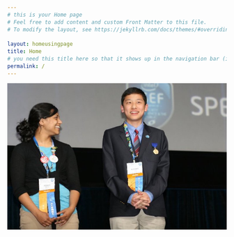 ```yaml
---
# this is your Home page
# Feel free to add content and custom Front Matter to this file.
# To modify the layout, see https://jekyllrb.com/docs/themes/#overriding-theme-defaults

layout: homeusingpage
title: Home
# you need this title here so that it shows up in the navigation bar (in header_pages in config.yml)
permalink: /
---
```




<!-- home photo style with hover text -->
<style>
.responsivevertical {
  max-height: 100%;
  width: auto;
  vertical-align: middle;
}
</style>



<!-- overlay title style -->
<style>
/** home photo overlay */
.homephotocontainer {
  position: relative;
  width: 100%;
}

.image {
  width: 100%;
  height: auto;
}

* {box-sizing: content-box;}
.overlay {
  position: absolute;
  bottom: 0;
  background: rgb(0, 0, 0);
  background: rgba(0, 0, 0, 0.5); /* Black see-through */
  color: #f1f1f1;
  width: 100%;
  transition: .5s ease;
  opacity:0;
  color: white;
  font-size: 15px;
  padding: 0px;
  text-align: left;
}

.homephotocontainer:hover .overlay {
  opacity: 1;
}
</style>


<!-- overlay title
<div class="homephotocontainer">
  <img src="/assets/HomePhoto.jpg" alt="Avatar" class="image">
  <div class="overlay">
  <div style="padding:20px;">
  Intel ISEF Awards Ceremony (with Shree Bose)
  </div>
  </div>
</div>
-->


<!-- hover text method using overlay -->
<div class="homephotocontainer">

<img src="/assets/HomePhoto.jpg" title="Intel ISEF in Los Angeles (with Shree Bose)" class="responsivevertical" class="hover">

<div class="overlay">
<div style="padding:20px;">
Intel ISEF Awards Ceremony (with Shree Bose)
</div>
</div>

</div>



<!-- hover text original
<div id="hovertext">

<img src="/assets/HomePhoto.jpg" title="Intel ISEF in Los Angeles (with Shree Bose)" class="responsivevertical" class="hover">

<p class="hover text">Intel ISEF Awards Ceremony (with Shree Bose)</p>

</div>
-->











<!--
![HomePhoto](/assets/HomePhoto.jpg){:class="img-responsive"}
-->
